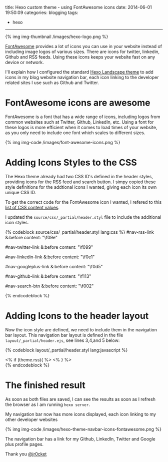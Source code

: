 title: Hexo custom theme - using FontAwesome icons
date: 2014-06-01 19:50:09
categories: blogging
tags: 
- hexo 
---
{% img img-thumbnail /images/hexo-logo.png %}

[FontAwesome](http://fortawesome.github.io/Font-Awesome/) provides a lot of icons you can use in your website instead of including image logos of various sizes.  There are icons for twitter, linkedin, Github and RSS feeds.  Using these icons keeps your website fast on any device or network.

I'll explain how I configured the standard [Hexo Landscape theme](https://github.com/hexojs/hexo-theme-landscape) to add icons in my blog website navigation bar, each icon linking to the developer related sites I use such as Github and Twitter.

<!-- more --> 

# FontAwesome icons are awesome

FontAwesome is a font that has a wide range of icons, including logos from common websites such at Twitter, Github, LinkedIn, etc.  Using a font for these logos is more efficient when it comes to load times of your website, as you only need to include one font which scales to different sizes.

{% img img-code /images/font-awesome-icons.png %}

# Adding Icons Styles to the CSS

The Hexo theme already had two CSS ID's defined in the header styles, providing icons for the RSS feed and search button.  I simpy copied these style definitions for the addtional icons I wanted, giving each icon its own unique CSS ID.

To get the correct code for the FontAwesome icon I wanted, I refered to this [list of CSS content values](http://astronautweb.co/snippet/font-awesome/).

I updated the `source/css/_partial/header.styl` file to include the additional icon styles.

{% codeblock source/css/_partial/header.styl lang:css %}
#nav-rss-link
  &:before
    content: "\f09e"

#nav-twitter-link
  &:before
    content: "\f099"

#nav-linkedin-link
  &:before
    content: "\f0e1"

#nav-googleplus-link
  &:before
    content: "\f0d5"

#nav-github-link
  &:before
    content: "\f113"

#nav-search-btn
  &:before
    content: "\f002"

{% endcodeblock %}


# Adding Icons to the header layout

Now the icon style are defined, we need to include them in the navigation bar layout.  This navigation bar layout is defined in the file `layout/_partial/header.ejs`, see lines 3,4,and 5 below: 

{% codeblock layout/_partial/header.styl lang:javascript %}
      <nav id="sub-nav">
        <a id="nav-github-link" class="nav-icon" href="https://github.com/jr0cket" target="_blank"></a>
        <a id="nav-linkedin-link" class="nav-icon" href="https://uk.linkedin.com/in/jr0cket" target="_blank"></a>
        <a id="nav-twitter-link" class="nav-icon" href="https://twitter.com/jr0cket" target="_blank"></a>
        <a id="nav-googleplus-link" class="nav-icon" href="https://plus.google.com/117080433375668558463" target="_blank"></a>
        <% if (theme.rss){ %>
          <a id="nav-rss-link" class="nav-icon" href="<%- theme.rss %>" title="RSS Feed"></a>
        <% } %>
        <a id="nav-search-btn" class="nav-icon" title="Search"></a>
      </nav>
{% endcodeblock %}

# The finished result 

As soon as both files are saved, I can see the results as soon as I refresh the browser as I am running `hexo server`.  

My navigation bar now has more icons displayed, each icon linking to my other developer websites

{% img img-code /images/hexo-theme-navbar-icons-fontawesome.png %}

The navigation bar has a link for my Github, LinkedIn, Twitter and Google plus profile pages.

Thank you
[@jr0cket](https://twitter.com/jr0cket)
